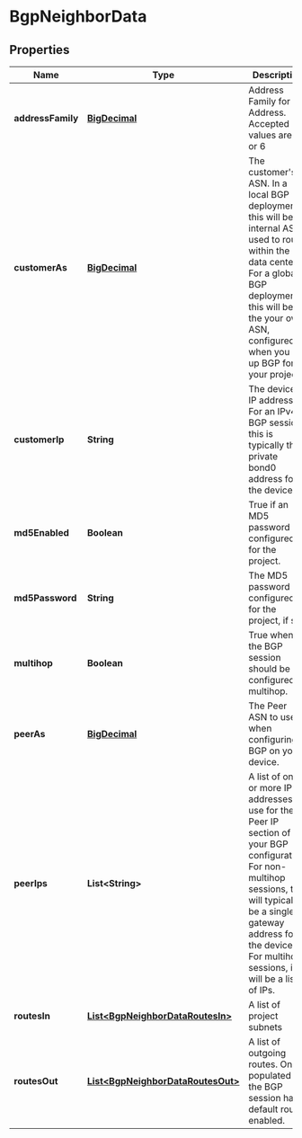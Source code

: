 
# BgpNeighborData

## Properties
Name | Type | Description | Notes
------------ | ------------- | ------------- | -------------
**addressFamily** | [**BigDecimal**](BigDecimal.md) | Address Family for IP Address. Accepted values are 4 or 6 |  [optional]
**customerAs** | [**BigDecimal**](BigDecimal.md) | The customer&#39;s ASN. In a local BGP deployment, this will be an internal ASN used to route within the data center. For a global BGP deployment, this will be the your own ASN, configured when you set up BGP for your project. |  [optional]
**customerIp** | **String** | The device&#39;s IP address. For an IPv4 BGP session, this is typically the private bond0 address for the device. |  [optional]
**md5Enabled** | **Boolean** | True if an MD5 password is configured for the project. |  [optional]
**md5Password** | **String** | The MD5 password configured for the project, if set. |  [optional]
**multihop** | **Boolean** | True when the BGP session should be configured as multihop. |  [optional]
**peerAs** | [**BigDecimal**](BigDecimal.md) | The Peer ASN to use when configuring BGP on your device. |  [optional]
**peerIps** | **List&lt;String&gt;** | A list of one or more IP addresses to use for the Peer IP section of your BGP configuration. For non-multihop sessions, this will typically be a single gateway address for the device. For multihop sessions, it will be a list of IPs. |  [optional]
**routesIn** | [**List&lt;BgpNeighborDataRoutesIn&gt;**](BgpNeighborDataRoutesIn.md) | A list of project subnets |  [optional]
**routesOut** | [**List&lt;BgpNeighborDataRoutesOut&gt;**](BgpNeighborDataRoutesOut.md) | A list of outgoing routes. Only populated if the BGP session has default route enabled. |  [optional]



